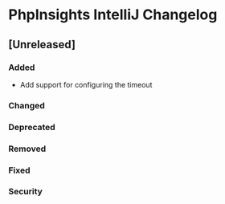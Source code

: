 <!-- Keep a Changelog guide -> https://keepachangelog.com -->

# PhpInsights IntelliJ Changelog

## [Unreleased]
### Added
- Add support for configuring the timeout

### Changed

### Deprecated

### Removed

### Fixed

### Security